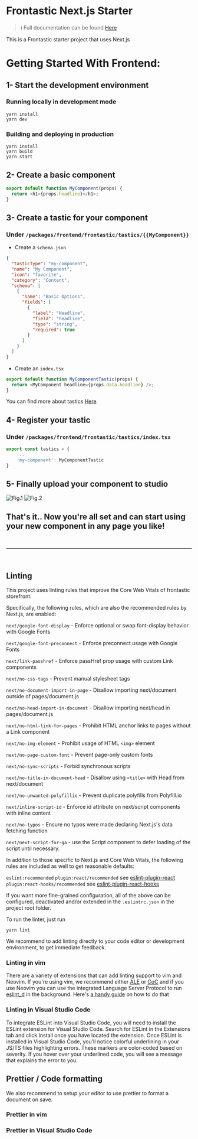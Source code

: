 # Frontastic Next.js Starter

> :information_source: Full documentation can be found [Here](https://docs.frontastic.cloud/docs)

This is a Frontastic starter project that uses Next.js

# Getting Started With Frontend:

## 1- Start the development environment

### Running locally in development mode

```
yarn install
yarn dev
```

### Building and deploying in production

```
yarn install
yarn build
yarn start
```

## 2- Create a basic component

```javascript
export default function MyComponent(props) {
  return <h1>{props.headline}</h1>;
}
```

## 3- Create a tastic for your component

### Under `/packages/frontend/frontastic/tastics/{{MyComponent}}`

- Create a `schema.json`

```json
{
  "tasticType": "my-component",
  "name": "My Component",
  "icon": "favorite",
  "category": "Content",
  "schema": [
    {
      "name": "Basic Options",
      "fields": [
        {
          "label": "Headline",
          "field": "headline",
          "type": "string",
          "required": true
        }
      ]
    }
  ]
}
```

- Create an `index.tsx`

```javascript
export default function MyComponentTastic(props) {
  return <MyComponent headline={props.data.headline} />;
}
```

You can find more about tastics [Here](https://docs.frontastic.cloud/docs/creating-a-frontastic-component)

## 4- Register your tastic

### Under `/packages/frontend/frontastic/tastics/index.tsx`

```javascript
export const tastics = {
    ...
    'my-component': MyComponentTastic
}
```

## 5- Finally upload your component to studio

![Fig.1](https://files.readme.io/37460f8-Components_on_Frontastic_studio_dashboard_staging.png)
![Fig.2](https://files.readme.io/4c30e4d-Click_add_icon_to_add_a_new_component.png)

## That's it.. Now you're all set and can start using your new component in any page you like!

<br />
<hr />
<br />

## Linting

This project uses linting rules that improve the Core Web Vitals of frontastic
storefront.

Specifically, the following rules, which are also the recommended rules by
Next.js, are enabled:

`next/google-font-display` - Enforce optional or swap font-display behavior with Google Fonts

`next/google-font-preconnect` - Enforce preconnect usage with Google Fonts

`next/link-passhref` - Enforce passHref prop usage with custom Link components

`next/no-css-tags` - Prevent manual stylesheet tags

`next/no-document-import-in-page` - Disallow importing next/document outside of pages/document.js

`next/no-head-import-in-document` - Disallow importing next/head in pages/document.js

`next/no-html-link-for-pages` - Prohibit HTML anchor links to pages without a Link component

`next/no-img-element` - Prohibit usage of HTML `<img>` element

`next/no-page-custom-font` - Prevent page-only custom fonts

`next/no-sync-scripts` - Forbid synchronous scripts

`next/no-title-in-document-head` - Disallow using `<title>` with Head from next/document

`next/no-unwanted-polyfillio` - Prevent duplicate polyfills from Polyfill.io

`next/inline-script-id` - Enforce id attribute on next/script components with inline content

`next/no-typos` - Ensure no typos were made declaring Next.js's data fetching function

`next/next-script-for-ga` - use the Script component to defer loading of the script until necessary.

In addition to those specific to Next.js and Core Web Vitals, the following
rules are included as well to get reasonable defaults:

`eslint:recommended`
`plugin:react/recommended` see [eslint-plugin-react](https://www.npmjs.com/package/eslint-plugin-react)
`plugin:react-hooks/recommended` see [eslint-plugin-react-hooks](https://www.npmjs.com/package/eslint-plugin-react-hooks)

If you want more fine-grained configuration, all of the above can be configured,
deactivated and/or extended in the `.eslintrc.json` in the project root folder.

To run the linter, just run

```
yarn lint
```

We recommend to add linting directly to your code editor or development environment,
to get immediate feedback.

### Linting in vim

There are a variety of extensions that can add linting support to vim and Neovim.
If you're using vim, we recommend either [ALE](https://github.com/dense-analysis/ale)
or [CoC](https://github.com/neoclide/coc.nvim) and if you use Neovim you can
use the integrated Language Server Protocol to run [eslint_d](https://github.com/mantoni/eslint_d.js/) in the background.
Here's [a handy guide](https://phelipetls.github.io/posts/configuring-eslint-to-work-with-neovim-lsp/) on how to do that

### Linting in Visual Studio Code

To integrate ESLint into Visual Studio Code, you will need to install the ESLint extension for Visual Studio Code. Search for ESLint in the Extensions tab and click Install once you have located the extension.
Once ESLint is installed in Visual Studio Code, you’ll notice colorful underlining in your JS/TS files highlighting errors. These markers are color-coded based on severity. If you hover over your underlined code, you will see a message that explains the error to you.

## Prettier / Code formatting

We also recommend to setup your editor to use prettier to format a document on save.

### Prettier in vim

### Prettier in Visual Studio Code

